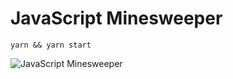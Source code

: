 # JavaScript Minesweeper

`yarn && yarn start`

![JavaScript Minesweeper](https://raw.githubusercontent.com/uzi88/js-minesweeper/master/screen-shot.png)
